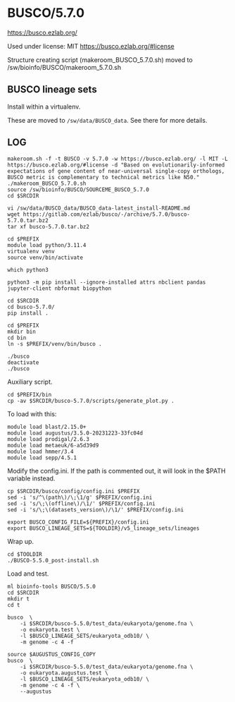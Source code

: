 BUSCO/5.7.0
===========

<https://busco.ezlab.org/>

Used under license:
MIT
<https://busco.ezlab.org/#license>

Structure creating script (makeroom_BUSCO_5.7.0.sh) moved to /sw/bioinfo/BUSCO/makeroom_5.7.0.sh


BUSCO lineage sets
------------------

Install within a virtualenv.

These are moved to `/sw/data/BUSCO_data`.  See there for more details.

LOG
---

    makeroom.sh -f -t BUSCO -v 5.7.0 -w https://busco.ezlab.org/ -l MIT -L https://busco.ezlab.org/#license -d "Based on evolutionarily-informed expectations of gene content of near-universal single-copy orthologs, BUSCO metric is complementary to technical metrics like N50."
    ./makeroom_BUSCO_5.7.0.sh 
    source /sw/bioinfo/BUSCO/SOURCEME_BUSCO_5.7.0
    cd $SRCDIR

    vi /sw/data/BUSCO_data/BUSCO_data-latest_install-README.md 
    wget https://gitlab.com/ezlab/busco/-/archive/5.7.0/busco-5.7.0.tar.bz2
    tar xf busco-5.7.0.tar.bz2 

    cd $PREFIX
    module load python/3.11.4
    virtualenv venv
    source venv/bin/activate

    which python3

    python3 -m pip install --ignore-installed attrs nbclient pandas jupyter-client nbformat biopython

    cd $SRCDIR
    cd busco-5.7.0/
    pip install .

    cd $PREFIX
    mkdir bin
    cd bin
    ln -s $PREFIX/venv/bin/busco .

    ./busco 
    deactivate
    ./busco 

Auxiliary script.

    cd $PREFIX/bin
    cp -av $SRCDIR/busco-5.7.0/scripts/generate_plot.py .

To load with this:

    module load blast/2.15.0+
    module load augustus/3.5.0-20231223-33fc04d
    module load prodigal/2.6.3
    module load metaeuk/6-a5d39d9
    module load hmmer/3.4
    module load sepp/4.5.1

Modify the config.ini. If the path is commented out, it will look in the $PATH variable instead.

    cp $SRCDIR/busco/config/config.ini $PREFIX
    sed -i 's/^\(path\)/\;\1/g' $PREFIX/config.ini
    sed -i 's/\;\(offline\)/\1/' $PREFIX/config.ini
    sed -i 's/\;\(datasets_version\)/\1/' $PREFIX/config.ini

    export BUSCO_CONFIG_FILE=${PREFIX}/config.ini
    export BUSCO_LINEAGE_SETS=${TOOLDIR}/v5_lineage_sets/lineages


Wrap up.

    cd $TOOLDIR
    ./BUSCO-5.5.0_post-install.sh

Load and test.

    ml bioinfo-tools BUSCO/5.5.0
    cd $SRCDIR
    mkdir t
    cd t

    busco  \
        -i $SRCDIR/busco-5.5.0/test_data/eukaryota/genome.fna \
        -o eukaryota.test \
        -l $BUSCO_LINEAGE_SETS/eukaryota_odb10/ \
        -m genome -c 4 -f

    source $AUGUSTUS_CONFIG_COPY
    busco  \
        -i $SRCDIR/busco-5.5.0/test_data/eukaryota/genome.fna \
        -o eukaryota.augustus.test \
        -l $BUSCO_LINEAGE_SETS/eukaryota_odb10/ \
        -m genome -c 4 -f \
        --augustus

